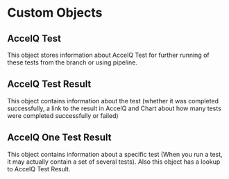 # Custom Objects

## AccelQ Test
This object stores information about AccelQ Test for further running of these tests from the branch or using pipeline.


## AccelQ Test Result
This object contains information about the test (whether it was completed successfully, a link to the result in AccelQ and Chart about how many tests were completed successfully or failed)


## AccelQ One Test Result
This object contains information about a specific test (When you run a test, it may actually contain a set of several tests). Also this object has a lookup to AccelQ Test Result.
